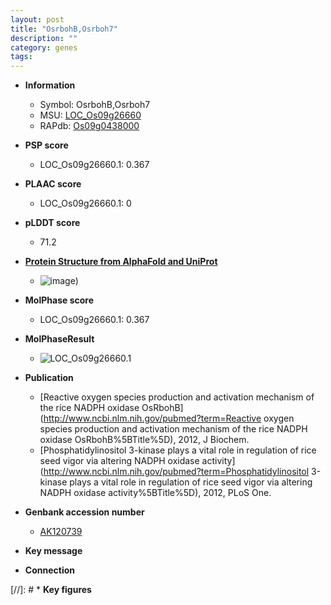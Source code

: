 ```yaml
---
layout: post
title: "OsrbohB,Osrboh7"
description: ""
category: genes
tags: 
---
```


* **Information**  
    + Symbol: OsrbohB,Osrboh7  
    + MSU: [LOC_Os09g26660](http://rice.plantbiology.msu.edu/cgi-bin/ORF_infopage.cgi?orf=LOC_Os09g26660)  
    + RAPdb: [Os09g0438000](http://rapdb.dna.affrc.go.jp/viewer/gbrowse_details/irgsp1?name=Os09g0438000)  

* **PSP score**  
    + LOC_Os09g26660.1: 0.367 

* **PLAAC score**  
    + LOC_Os09g26660.1: 0 

* **pLDDT score**
    + 71.2

* **[Protein Structure from AlphaFold and UniProt](https://www.uniprot.org/uniprotkb/A0A0P0XNE4/entry#structure)**
    + ![image](https://ricepsp.github.io/images/A/AF-A0A0P0XNE4-F1.png))

* **MolPhase score**
    + LOC_Os09g26660.1: 0.367

* **MolPhaseResult**
    + ![LOC_Os09g26660.1](https://ricepsp.github.io/pictures/LOC_Os09g/LOC_Os09g26660.1.png)

* **Publication**  
    + [Reactive oxygen species production and activation mechanism of the rice NADPH oxidase OsRbohB](http://www.ncbi.nlm.nih.gov/pubmed?term=Reactive oxygen species production and activation mechanism of the rice NADPH oxidase OsRbohB%5BTitle%5D), 2012, J Biochem.
    + [Phosphatidylinositol 3-kinase plays a vital role in regulation of rice seed vigor via altering NADPH oxidase activity](http://www.ncbi.nlm.nih.gov/pubmed?term=Phosphatidylinositol 3-kinase plays a vital role in regulation of rice seed vigor via altering NADPH oxidase activity%5BTitle%5D), 2012, PLoS One.

* **Genbank accession number**  
    + [AK120739](http://www.ncbi.nlm.nih.gov/nuccore/AK120739)

* **Key message**  

* **Connection**  

[//]: # * **Key figures**  


